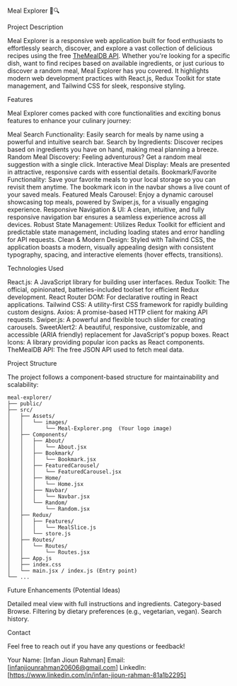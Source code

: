 
Meal Explorer 🍔🔍

[](https://tubular-sherbet-24947c.netlify.app/)
[](https://github.com/infan11/Meal-explorer)

 Project Description

Meal Explorer is a responsive web application built for food enthusiasts to effortlessly search, discover, and explore a vast collection of delicious recipes using the free [TheMealDB API](https://www.themealdb.com/). Whether you're looking for a specific dish, want to find recipes based on available ingredients, or just curious to discover a random meal, Meal Explorer has you covered. It highlights modern web development practices with React.js, Redux Toolkit for state management, and Tailwind CSS for sleek, responsive styling.

 Features

Meal Explorer comes packed with core functionalities and exciting bonus features to enhance your culinary journey:

   Meal Search Functionality: Easily search for meals by name using a powerful and intuitive search bar.
   Search by Ingredients: Discover recipes based on ingredients you have on hand, making meal planning a breeze.
   Random Meal Discovery: Feeling adventurous? Get a random meal suggestion with a single click.
   Interactive Meal Display: Meals are presented in attractive, responsive cards with essential details.
   Bookmark/Favorite Functionality: Save your favorite meals to your local storage so you can revisit them anytime. The bookmark icon in the navbar shows a live count of your saved meals.
   Featured Meals Carousel: Enjoy a dynamic carousel showcasing top meals, powered by Swiper.js, for a visually engaging experience.
   Responsive Navigation & UI: A clean, intuitive, and fully responsive navigation bar ensures a seamless experience across all devices.
   Robust State Management: Utilizes Redux Toolkit for efficient and predictable state management, including loading states and error handling for API requests.
   Clean & Modern Design: Styled with Tailwind CSS, the application boasts a modern, visually appealing design with consistent typography, spacing, and interactive elements (hover effects, transitions).



 Technologies Used

   React.js: A JavaScript library for building user interfaces.
   Redux Toolkit: The official, opinionated, batteries-included toolset for efficient Redux development.
   React Router DOM: For declarative routing in React applications.
   Tailwind CSS: A utility-first CSS framework for rapidly building custom designs.
   Axios: A promise-based HTTP client for making API requests.
   Swiper.js: A powerful and flexible touch slider for creating carousels.
   SweetAlert2: A beautiful, responsive, customizable, and accessible (ARIA friendly) replacement for JavaScript's popup boxes.
   React Icons: A library providing popular icon packs as React components.
   TheMealDB API: The free JSON API used to fetch meal data.







 Project Structure

The project follows a component-based structure for maintainability and scalability:

```
meal-explorer/
├── public/
├── src/
│   ├── Assets/
│   │   └── images/
│   │       └── Meal-Explorer.png  (Your logo image)
│   ├── Components/
│   │   ├── About/
│   │   │   └── About.jsx
│   │   ├── Bookmark/
│   │   │   └── Bookmark.jsx
│   │   ├── FeaturedCarousel/
│   │   │   └── FeaturedCarousel.jsx
│   │   ├── Home/
│   │   │   └── Home.jsx
│   │   ├── Navbar/
│   │   │   └── Navbar.jsx
│   │   └── Random/
│   │       └── Random.jsx
│   ├── Redux/
│   │   ├── Features/
│   │   │   └── MealSlice.js
│   │   └── store.js
│   ├── Routes/
│   │   └── Routes/
│   │       └── Routes.jsx
│   ├── App.js
│   ├── index.css
│   └── main.jsx / index.js (Entry point)
└── ...
```



 Future Enhancements (Potential Ideas)

   Detailed meal view with full instructions and ingredients.
   Category-based Browse.
   Filtering by dietary preferences (e.g., vegetarian, vegan).
   Search history.



 Contact

Feel free to reach out if you have any questions or feedback\!

   Your Name: [Infan Jioun Rahman]
   Email: [infanjiounrahman20606@gmail.com]
   LinkedIn: [https://www.linkedin.com/in/infan-jioun-rahman-81a1b2295]

